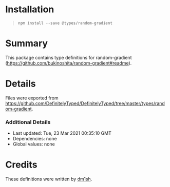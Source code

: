 # Installation
> `npm install --save @types/random-gradient`

# Summary
This package contains type definitions for random-gradient (https://github.com/bukinoshita/random-gradient#readme).

# Details
Files were exported from https://github.com/DefinitelyTyped/DefinitelyTyped/tree/master/types/random-gradient.

### Additional Details
 * Last updated: Tue, 23 Mar 2021 00:35:10 GMT
 * Dependencies: none
 * Global values: none

# Credits
These definitions were written by [dm1sh](https://github.com/dm1sh).

